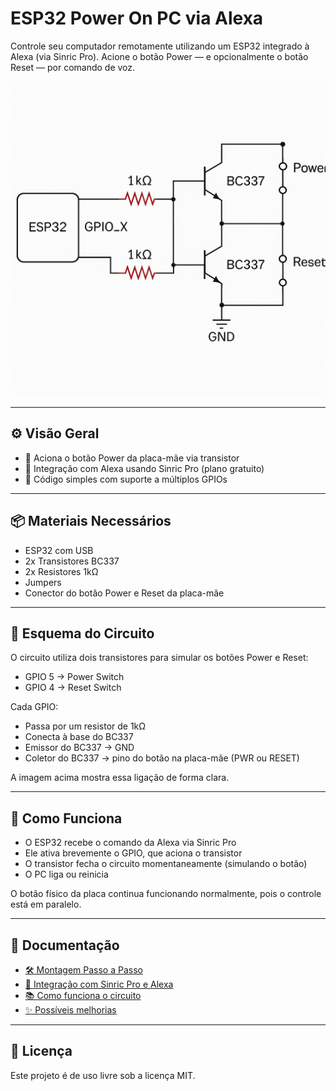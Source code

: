 # ESP32 Power On PC via Alexa

Controle seu computador remotamente utilizando um ESP32 integrado à Alexa (via Sinric Pro). Acione o botão Power — e opcionalmente o botão Reset — por comando de voz.

![Esquema do Circuito](docs/imgs/esp32_power_reset.png)

---

## ⚙️ Visão Geral

- 🔌 Aciona o botão Power da placa-mãe via transistor
- 📶 Integração com Alexa usando Sinric Pro (plano gratuito)
- 🧠 Código simples com suporte a múltiplos GPIOs

---

## 📦 Materiais Necessários

- ESP32 com USB
- 2x Transistores BC337
- 2x Resistores 1kΩ
- Jumpers
- Conector do botão Power e Reset da placa-mãe

---

## 🔧 Esquema do Circuito

O circuito utiliza dois transistores para simular os botões Power e Reset:

- GPIO 5 → Power Switch
- GPIO 4 → Reset Switch

Cada GPIO:
- Passa por um resistor de 1kΩ
- Conecta à base do BC337
- Emissor do BC337 → GND
- Coletor do BC337 → pino do botão na placa-mãe (PWR ou RESET)

A imagem acima mostra essa ligação de forma clara.

---

## 🧠 Como Funciona

- O ESP32 recebe o comando da Alexa via Sinric Pro
- Ele ativa brevemente o GPIO, que aciona o transistor
- O transistor fecha o circuito momentaneamente (simulando o botão)
- O PC liga ou reinicia

O botão físico da placa continua funcionando normalmente, pois o controle está em paralelo.

---

## 📘 Documentação

- [🛠️ Montagem Passo a Passo](https://github.com/allan-nex/allan-nex-esp32_poweron_pc/wiki/🛠️-Montagem-Passo-a-Passo)
- [🔌 Integração com Sinric Pro e Alexa](https://github.com/allan-nex/allan-nex-esp32_poweron_pc/wiki/🔌-Integração-com-Sinric-Pro-e-Alexa)
- [📚 Como funciona o circuito](https://github.com/allan-nex/allan-nex-esp32_poweron_pc/wiki/📚-Como-funciona-o-circuito)
- [✨ Possíveis melhorias](https://github.com/allan-nex/allan-nex-esp32_poweron_pc/wiki/✨-Possíveis-melhorias)

---

## 🚀 Licença

Este projeto é de uso livre sob a licença MIT.

